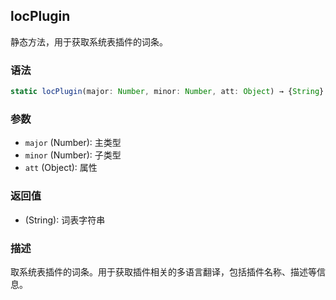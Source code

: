 ## locPlugin

静态方法，用于获取系统表插件的词条。

### 语法

```typescript
static locPlugin(major: Number, minor: Number, att: Object) → {String}
```

### 参数

- `major` (Number): 主类型
- `minor` (Number): 子类型
- `att` (Object): 属性

### 返回值

- (String): 词表字符串

### 描述

取系统表插件的词条。用于获取插件相关的多语言翻译，包括插件名称、描述等信息。 